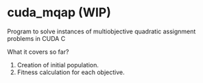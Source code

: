 # cuda_mqap (WIP)
Program to solve instances of multiobjective quadratic assignment problems in CUDA C

What it covers so far?

1. Creation of initial population.
2. Fitness calculation for each objective. 
